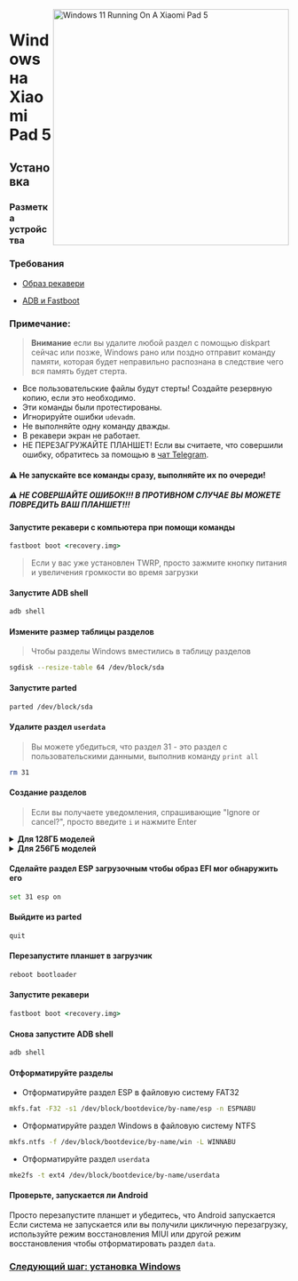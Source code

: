 ﻿<img align="right" src="https://raw.githubusercontent.com/erdilS/Port-Windows-11-Xiaomi-Pad-5/main/nabu.png" width="425" alt="Windows 11 Running On A Xiaomi Pad 5">


# Windows на Xiaomi Pad 5

## Установка

### Разметка устройства

### Требования

- [Образ рекавери](https://github.com/erdilS/Port-Windows-11-Xiaomi-Pad-5/releases/download/1.0/recovery.img)

- [ADB и Fastboot](https://developer.android.com/studio/releases/platform-tools)

### Примечание:
> **Внимание** если вы удалите любой раздел с помощью diskpart сейчас или позже, Windows рано или поздно отправит команду памяти, которая будет неправильно распознана в следствие чего вся память будет стерта.
- Все пользовательские файлы будут стерты! Создайте резервную копию, если это необходимо.
- Эти команды были протестированы.
- Игнорируйте ошибки `udevadm`.
- Не выполняйте одну команду дважды.
- В рекавери экран не работает.
- НЕ ПЕРЕЗАГРУЖАЙТЕ ПЛАНШЕТ! Если вы считаете, что совершили ошибку, обратитесь за помощью в [чат Telegram](https://t.me/nabuwoa).


#### ⚠️ Не запускайте все команды сразу, выполняйте их по очереди!

##### ⚠️ НЕ СОВЕРШАЙТЕ ОШИБОК!!! В ПРОТИВНОМ СЛУЧАЕ ВЫ МОЖЕТЕ ПОВРЕДИТЬ ВАШ ПЛАНШЕТ!!!


#### Запустите рекавери с компьютера при помощи команды
```cmd
fastboot boot <recovery.img>
```
> Если у вас уже установлен TWRP, просто зажмите кнопку питания и увеличения громкости во время загрузки

#### Запустите ADB shell
```cmd
adb shell
```

#### Измените размер таблицы разделов
> Чтобы разделы Windows вместились в таблицу разделов
```sh
sgdisk --resize-table 64 /dev/block/sda
```

#### Запустите parted
```sh
parted /dev/block/sda
```

#### Удалите раздел `userdata`
> Вы можете убедиться, что раздел 31 - это раздел с пользовательскими данными, выполнив команду `print all`
```sh
rm 31
```

#### Создание разделов
> Если вы получаете уведомления, спрашивающие "Ignore or cancel?", просто введите `i` и нажмите Enter


<details>
<summary><b><strong>Для 128ГБ моделей</strong></b></summary>

- Создайте раздел ESP (хранит загрузчик Windows и файлы EFI)
```sh
mkpart esp fat32 10.9GB 11.4GB
```

- Создайте главный раздел, в который будет установлена Windows
```sh
mkpart win ntfs 11.4GB 70.2GB
```

- Создайте раздел для данных в Android
```sh
mkpart userdata ext4 70.2GB 126GB
```
  </summary>
</details>

<details>
<summary><b><strong>Для 256ГБ моделей</strong></b></summary>

- Создайте раздел ESP (хранит загрузчик Windows и файлы EFI)
```sh
mkpart esp fat32 10.9GB 11.4GB
```

- Создайте главный раздел, в который будет установлена Windows
```sh
mkpart win ntfs 11.4GB 120.8GB
```

- Создайте раздел для данных в Android
```sh
mkpart userdata ext4 120.8GB 254GB
```

  </summary>
</details>


#### Сделайте раздел ESP загрузочным чтобы образ EFI мог обнаружить его
```sh
set 31 esp on
```

#### Выйдите из parted
```sh
quit
```
#### Перезапустите планшет в загрузчик
```sh
reboot bootloader
```

#### Запустите рекавери
```cmd
fastboot boot <recovery.img>
```

#### Снова запустите ADB shell
```cmd
adb shell
```

#### Отформатируйте разделы
-  Отформатируйте раздел ESP в файловую систему FAT32
```sh
mkfs.fat -F32 -s1 /dev/block/bootdevice/by-name/esp -n ESPNABU
```

-  Отформатируйте раздел Windows в файловую систему NTFS
```sh
mkfs.ntfs -f /dev/block/bootdevice/by-name/win -L WINNABU
```

-  Отформатируйте раздел `userdata`
```sh
mke2fs -t ext4 /dev/block/bootdevice/by-name/userdata
```


#### Проверьте, запускается ли Android
Просто перезапустите планшет и убедитесь, что Android запускается Если система не запускается или вы получили цикличную перезагрузку, используйте режим восстановления MIUI или другой режим восстановления чтобы отформатировать раздел `data`.

### [Следующий шаг: установка Windows](/guide/Russian/install-ru.md)
